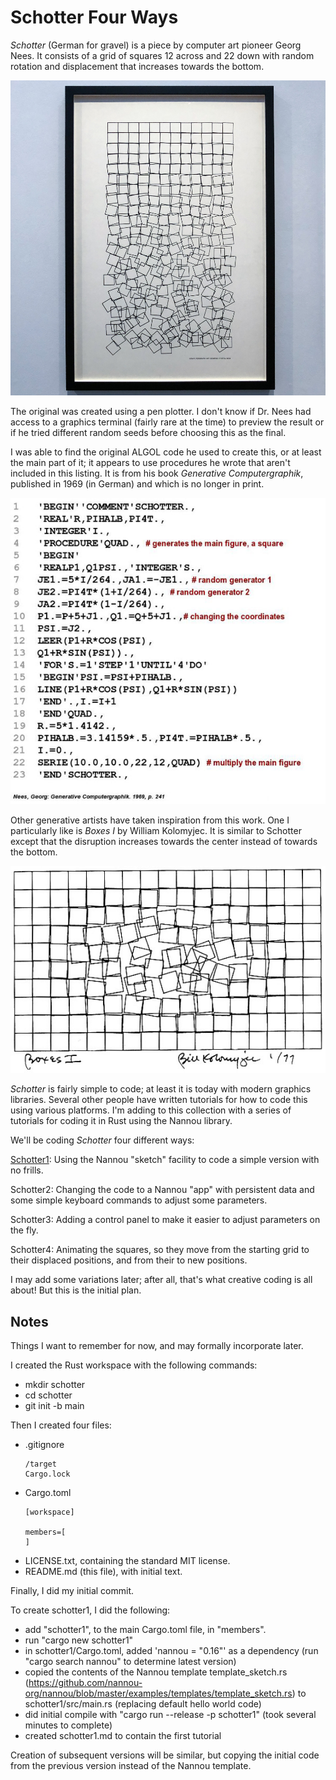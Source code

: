 # Schotter Four Ways

*Schotter* (German for gravel) is a piece by computer art pioneer Georg Nees. It consists of a grid of squares 12 across and 22 down with random rotation and displacement that increases towards the bottom.

![](images/schotter.jpg)

The original was created using a pen plotter. I don't know if Dr. Nees had access to a graphics terminal (fairly rare at the time) to preview the result or if he tried different random seeds before choosing this as the final.

I was able to find the original ALGOL code he used to create this, or at least the main part of it; it appears to use procedures he wrote that aren't included in this listing. It is from his book *Generative Computergraphik*, published in 1969 (in German) and which is no longer in print.

![](images/schottercode.jpg)

Other generative artists have taken inspiration from this work. One I particularly like is *Boxes I* by William Kolomyjec. It is similar to Schotter except that the disruption increases towards the center instead of towards the bottom.

![](images/boxesI.jpg)

*Schotter* is fairly simple to code; at least it is today with modern graphics libraries. Several other people have written tutorials for how to code this using various platforms. I'm adding to this collection with a series of tutorials for coding it in Rust using the Nannou library.

We'll be coding *Schotter* four different ways:

[Schotter1](schotter1.md): Using the Nannou "sketch" facility to code a simple version with no frills.

Schotter2: Changing the code to a Nannou "app" with persistent data and some simple keyboard commands to adjust some parameters.

Schotter3: Adding a control panel to make it easier to adjust parameters on the fly.

Schotter4: Animating the squares, so they move from the starting grid to their displaced positions, and from their to new positions.

I may add some variations later; after all, that's what creative coding is all about! But this is the initial plan.


## Notes
Things I want to remember for now, and may formally incorporate later.

I created the Rust workspace with the following commands:
* mkdir schotter
* cd schotter
* git init -b main

Then I created four files:
* .gitignore
  ```
  /target
  Cargo.lock
  ```
* Cargo.toml
  ```
  [workspace]

  members=[
  ]
  ```
* LICENSE.txt, containing the standard MIT license.
* README.md (this file), with initial text.

Finally, I did my initial commit.

To create schotter1, I did the following:
* add "schotter1", to the main Cargo.toml file, in "members".
* run "cargo new schotter1"
* in schotter1/Cargo.toml, added 'nannou = "0.16"' as a dependency (run "cargo search nannou" to determine latest version)
* copied the contents of the Nannou template template_sketch.rs (https://github.com/nannou-org/nannou/blob/master/examples/templates/template_sketch.rs) to schotter1/src/main.rs (replacing default hello world code)
* did initial compile with "cargo run --release -p schotter1" (took several minutes to complete)
* created schotter1.md to contain the first tutorial

Creation of subsequent versions will be similar, but copying the initial code from the previous version instead of the Nannou template.

